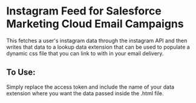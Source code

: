 # Instagram Feed for Salesforce Marketing Cloud Email Campaigns

This fetches a user's instagram data through the instagram API and then writes that data to a lookup data extension that can be used to populate a dynamic css file that you can link to with in your email delivery.

## To Use:
Simply replace the access token and include the name of your data extension where you want the data passed inside the .html file.
